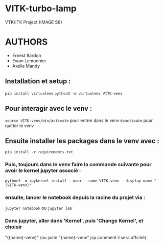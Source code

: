 # VITK-turbo-lamp
VTK/ITK Project (IMAGE S8)

# AUTHORS
- Ernest Bardon
- Ewan Lemonnier
- Axelle Mandy

## Installation et setup :

`pip install virtualenv`
`python3 -m virtualenv VITK-venv`

## Pour interagir avec le venv :

`source VITK-venv/bin/activate` pour entrer dans le venv
`deactivate` pour quitter le venv

## Ensuite installer les packages dans le venv avec : 

`pip install -r requirements.txt`

### Puis, toujours dans le venv faire la commande suivante pour avoir le kernel jupyter associé :

`python3 -m ipykernel install --user --name VITK-venv --display-name "(VITK-venv)"`

### ensuite, lancer le notebook depuis la racine du projet via :

`jupyter notebook` ou `jupyter lab` 

### Dans jupyter, aller dans 'Kernel', puis 'Change Kernel', et choisir
"({name}-venv)" (ou juste "{name}-venv" jsp comment il sera affiché)

